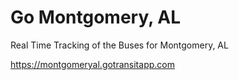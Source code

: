 # Go Montgomery, AL

Real Time Tracking of the Buses for Montgomery, AL

https://montgomeryal.gotransitapp.com
